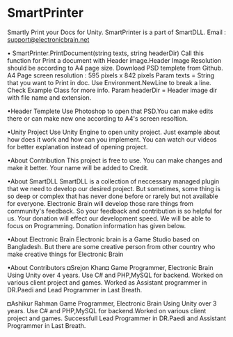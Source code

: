 # SmartPrinter

Smartly Print your Docs for Unity. SmartPrinter is a part of SmartDLL.
Email : support@electronicbrain.net 

• SmartPrinter.PrintDocument(string texts, string headerDir)
Call this function for Print a document with Header image.Header Image Resolution should be according to A4 page size. Download PSD templete from Github. A4 Page screen resolution : 595 pixels x 842 pixels 
Param texts = String that you want to Print in doc. Use Environment.NewLine to break a line. Check Example Class for more info.
Param headerDir = Header image dir with file name and extension.

•Header Templete 
Use Photoshop to open that PSD.You can make edits there or can make new one according to A4's screen resoltion. 

•Unity Project
Use Unity Engine to open unity project. Just example about how does it work and how can you implement. You can watch our videos for better explanation instead of opening project. 

•About Contribution 
This project is free to use. You can make changes and make it better. Your name will be added to Credit. 

•About SmartDLL 
SmartDLL is a collection of neccessary managed plugin that we need to develop our desired project. But sometimes, some thing is so deep or complex that has never done before or rarely but not available for everyone. 
Electronic Brain will develop those rare things from community's feedback. So your feedback and contribution is so helpful for us. Your donation will effect our development speed. We will be able to focus on Programming. Donation information has given below. 

•About Electronic Brain 
Electronic brain is a Game Studio based on Bangladesh. But there are some creative person from other country who make creative things for Electronic Brain 

•About Contributors 
 ◘Srejon Khan◘
 Game Programmer, Electronic Brain 
 Using Unity over 4 years. Use C# and PHP,MySQL for backend. Worked on various client project and games. Worked as Assistant programmer in   DR.Paedi and Lead Programmer in Last Breath.  

 ◘Ashikur Rahman 
 Game Programmer, Electronic Brain 
 Using Unity over 3 years. Use C# and PHP,MySQL for backend.Worked on various client project and games. Successfull Lead Programmer in   DR.Paedi and Assistant Programmer in Last Breath.  


